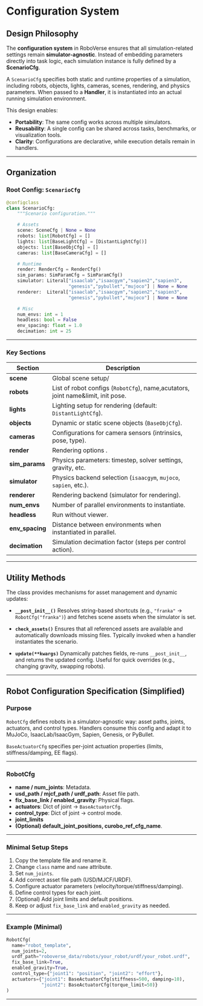 # Configuration System

## Design Philosophy

The **configuration system** in RoboVerse ensures that all simulation-related settings remain **simulator-agnostic**. Instead of embedding parameters directly into task logic, each simulation instance is fully defined by a **ScenarioCfg**.

A `ScenarioCfg` specifies both static and runtime properties of a simulation, including robots, objects, lights, cameras, scenes, rendering, and physics parameters. When passed to a **Handler**, it is instantiated into an actual running simulation environment.

This design enables:

* **Portability**: The same config works across multiple simulators.
* **Reusability**: A single config can be shared across tasks, benchmarks, or visualization tools.
* **Clarity**: Configurations are declarative, while execution details remain in handlers.

---

## Organization

### Root Config: `ScenarioCfg`

```python
@configclass
class ScenarioCfg:
    """Scenario configuration."""

    # Assets
    scene: SceneCfg | None = None
    robots: list[RobotCfg] = []
    lights: list[BaseLightCfg] = [DistantLightCfg()]
    objects: list[BaseObjCfg] = []
    cameras: list[BaseCameraCfg] = []

    # Runtime
    render: RenderCfg = RenderCfg()
    sim_params: SimParamCfg = SimParamCfg()
    simulator: Literal["isaaclab","isaacgym","sapien2","sapien3",
                       "genesis","pybullet","mujoco"] | None = None
    renderer:  Literal["isaaclab","isaacgym","sapien2","sapien3",
                       "genesis","pybullet","mujoco"] | None = None

    # Misc
    num_envs: int = 1
    headless: bool = False
    env_spacing: float = 1.0
    decimation: int = 25
```

---

### Key Sections

| Section          | Description                                                                      |
| ---------------- | -------------------------------------------------------------------------------- |
| **scene**        | Global scene setup/                                                              |
| **robots**       | List of robot configs (`RobotCfg`), name,acutators, joint name&limit, init pose. |
| **lights**       | Lighting setup for rendering (default: `DistantLightCfg`).                       |
| **objects**      | Dynamic or static scene objects (`BaseObjCfg`).                                  |
| **cameras**      | Configurations for camera sensors (intrinsics, pose, type).                      |
| **render**       | Rendering options .                                                              |
| **sim_params**   | Physics parameters: timestep, solver settings, gravity, etc.                     |
| **simulator**    | Physics backend selection (`isaacgym`, `mujoco`, `sapien`, etc.).                |
| **renderer**     | Rendering backend (simulator for rendering).                                     |
| **num_envs**     | Number of parallel environments to instantiate.                                  |
| **headless**     | Run without viewer.                                                              |
| **env_spacing**  | Distance between environments when instantiated in parallel.                     |
| **decimation**   | Simulation decimation factor (steps per control action).                         |

---

## Utility Methods

The class provides mechanisms for asset management and dynamic updates:

* **`__post_init__()`**
  Resolves string-based shortcuts (e.g., `"franka"` → `RobotCfg("franka")`) and fetches scene assets when the simulator is set.

* **`check_assets()`**
  Ensures that all referenced assets are available and automatically downloads missing files. Typically invoked when a handler instantiates the scenario.

* **`update(**kwargs)`**
  Dynamically patches fields, re-runs `__post_init__`, and returns the updated config. Useful for quick overrides (e.g., changing gravity, swapping robots).

---



## Robot Configuration Specification (Simplified)

### Purpose

`RobotCfg` defines robots in a simulator-agnostic way: asset paths, joints, actuators, and control types. Handlers consume this config and adapt it to MuJoCo, IsaacLab/IsaacGym, Sapien, Genesis, or PyBullet.

`BaseActuatorCfg` specifies per-joint actuation properties (limits, stiffness/damping, EE flags).

---

### RobotCfg

* **name / num_joints**: Metadata.
* **usd_path / mjcf_path / urdf_path**: Asset file path.
* **fix_base_link / enabled_gravity**: Physical flags.
* **actuators**: Dict of joint → `BaseActuatorCfg`.
* **control_type**: Dict of joint → control mode.
* **joint_limits**
* **(Optional)  default_joint_positions, curobo_ref_cfg_name**.

---

### Minimal Setup Steps

1. Copy the template file and rename it.
2. Change `class` name and `name` attribute.
3. Set `num_joints`.
4. Add correct asset file path (USD/MJCF/URDF).
5. Configure actuator parameters (velocity/torque/stiffness/damping).
6. Define control types for each joint.
7. (Optional) Add joint limits and default positions.
8. Keep or adjust `fix_base_link` and `enabled_gravity` as needed.

---

### Example (Minimal)

```python
RobotCfg(
  name="robot_template",
  num_joints=2,
  urdf_path="roboverse_data/robots/your_robot/urdf/your_robot.urdf",
  fix_base_link=True,
  enabled_gravity=True,
  control_type={"joint1": "position", "joint2": "effort"},
  actuators={"joint1": BaseActuatorCfg(stiffness=500, damping=10),
             "joint2": BaseActuatorCfg(torque_limit=50)}
)
```

---
